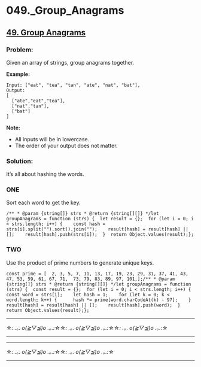 # 049._Group_Anagrams

## [49. Group Anagrams](https://leetcode.com/problems/group-anagrams/description/)

### Problem:

Given an array of strings, group anagrams together.

**Example:**

```
Input: ["eat", "tea", "tan", "ate", "nat", "bat"],
Output:
[
  ["ate","eat","tea"],
  ["nat","tan"],
  ["bat"]
]
```

**Note:**

- All inputs will be in lowercase.
- The order of your output does not matter.

### Solution:

It’s all about hashing the words.

### ONE

Sort each word to get the key.

```
/** * @param {string[]} strs * @return {string[][]} */let groupAnagrams = function (strs) {  let result = {};  for (let i = 0; i < strs.length; i++) {    const hash = strs[i].split("").sort().join("");    result[hash] = result[hash] || [];    result[hash].push(strs[i]);  }  return Object.values(result);};
```

### TWO

Use the product of prime numbers to generate unique keys.

```
const prime = [  2, 3, 5, 7, 11, 13, 17, 19, 23, 29, 31, 37, 41, 43, 47, 53, 59, 61, 67, 71,  73, 79, 83, 89, 97, 101,];/** * @param {string[]} strs * @return {string[][]} */let groupAnagrams = function (strs) {  const result = {};  for (let i = 0; i < strs.length; i++) {    const word = strs[i];    let hash = 1;    for (let k = 0; k < word.length; k++) {      hash *= prime[word.charCodeAt(k) - 97];    }    result[hash] = result[hash] || [];    result[hash].push(word);  }  return Object.values(result);};
```

---

☆*: .｡. o(≧▽≦)o .｡.:*☆☆*: .｡. o(≧▽≦)o .｡.:*☆☆*: .｡. o(≧▽≦)o .｡.:*☆

---

---

☆*: .｡. o(≧▽≦)o .｡.:*☆☆*: .｡. o(≧▽≦)o .｡.:*☆

---